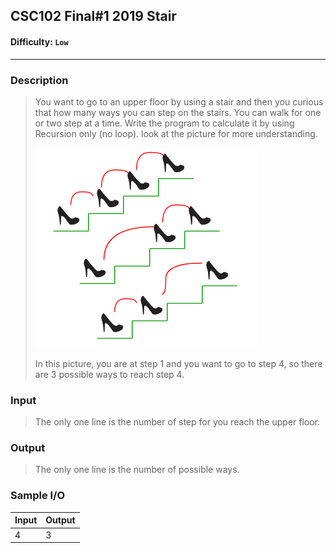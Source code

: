 ## CSC102 Final#1 2019 Stair

#### Difficulty: `Low`

- - -

### Description

> You want to go to an upper floor by using a stair and then you curious that how many ways you can step on the stairs. You can walk for one or two step at a time. Write the program to calculate it by using Recursion only (no loop). look at the picture for more understanding.
>
> 
>
> ![52e33488f1](https://github.com/thetkpark/boyplus-evil-problems/raw/master/72-Stair/nth-stair.png)
>
> In this picture, you are at step 1 and you want to go to step 4, so there are 3 possible ways to reach step 4.

### Input

>The only one line is the number of step for you reach the upper floor.

### Output

> The only one line is the number of possible ways.

### Sample I/O

| Input | Output |
| ----- | ------ |
| 4     | 3      |
